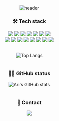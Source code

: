 
<div align="center">
  
![header](https://capsule-render.vercel.app/api?type=Rounded&text=Wellcome%20EH%20Github!&animation=fadeIn&height=250&fontColor=d6ace6&theme=radical)

### 🛠️ Tech stack <br>
<img src="https://img.shields.io/badge/Java-F78C40?style=flat-square&logo=OpenJDK&logoColor=white">
<img src="https://img.shields.io/badge/MySQL-4479A1?style=flat-square&logo=MySQL&logoColor=white"/>
<img src="https://img.shields.io/badge/mariaDB-003545?style=flat-square&logo=mariaDB&logoColor=white"/>
<img src="https://img.shields.io/badge/HTML5-E34F26?style=flat-square&logo=HTML5&logoColor=white"/>
<img src="https://img.shields.io/badge/CSS-1572B6?style=flat-square&logo=CSS3&logoColor=white"/>
<img src="https://img.shields.io/badge/JavaScript-F7DF1E?style=flat-square&logo=JavaScript&logoColor=white"/>
<img src="https://img.shields.io/badge/jQuery-0769AD?style=flat-square&logo=jQuery&logoColor=white"/>
<br>
  
<img src="https://img.shields.io/badge/Spring Boot-6DB33F?style=flat-square&logo=Spring Boot&logoColor=white"/>
<img src="https://img.shields.io/badge/gradle-02303A?style=flat-square&logo=gradle&logoColor=white">
<img src="https://img.shields.io/badge/git-F05032?style=flat-square&logo=git&logoColor=white">
<img src="https://img.shields.io/badge/amazonaws-232F3E?style=flat-square&logo=amazonaws&logoColor=white">
<img src="https://img.shields.io/badge/Eclipse-2C2255?style=flat-square&logo=Eclipse&logoColor=white">
<img src="https://img.shields.io/badge/intellij-idea-FF0000?style=flat-square&logo=intellij-idea&logoColor=white">
<img src="https://img.shields.io/badge/Visual Studio Code-007ACC?style=flat-square&logo=Visual Studio Code&logoColor=white"> 
<img src="https://img.shields.io/badge/Oracle-F80000?style=lat-square&logo=Oracle&logoColor=white"> 
<br><br>
  
![Top Langs](https://github-readme-stats.vercel.app/api/top-langs/?username=EunhyeonKang&layout=compact&theme=dracula)

#

### 👩‍💻 GitHub status <br>
![Ari's GitHub stats](https://github-readme-stats.vercel.app/api?username=EunhyeonKang&show_icons=true&theme=dracula)

# 
<div>
  
### 📩 Contact<br>
<img src="https://img.shields.io/badge/keh0469@naver.com-EA4335?style=plastic&logo=Gmail&logoColor=white"> 
  
<!--
I'm a Java Girl   
In the Java world   
Life in Java   
It's fantastic Ay, aya, ya -->
  
</div>

